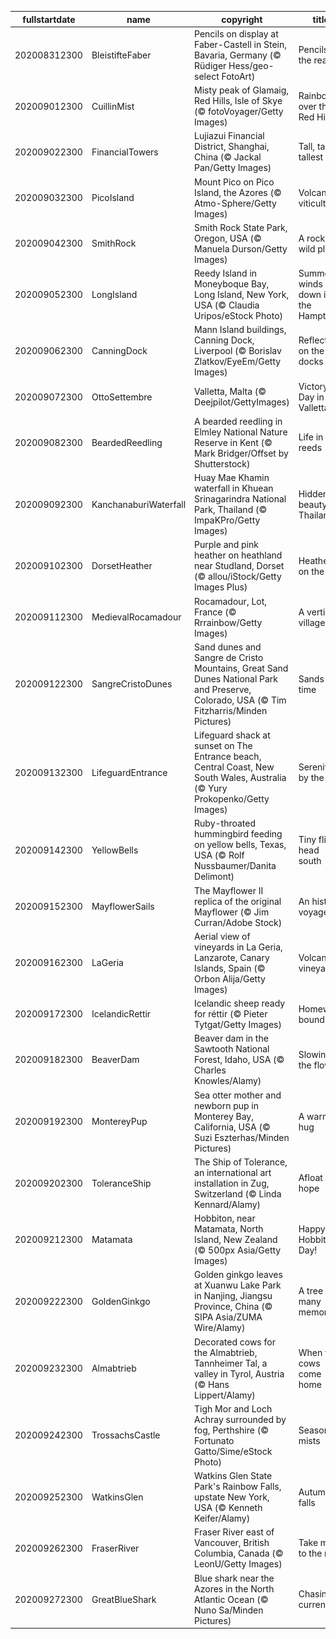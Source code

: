 |fullstartdate|name|copyright|title|image|
|--|--|--|--|--|
202008312300|BleistifteFaber|Pencils on display at Faber-Castell in Stein, Bavaria, Germany (© Rüdiger Hess/geo-select FotoArt)|Pencils at the ready!|![](/en-GB/2020/09/202008312300BleistifteFaber.jpg)|
202009012300|CuillinMist|Misty peak of Glamaig, Red Hills, Isle of Skye (© fotoVoyager/Getty Images)|Rainbow over the Red Hills|![](/en-GB/2020/09/202009012300CuillinMist.jpg)|
202009022300|FinancialTowers|Lujiazui Financial District, Shanghai, China (© Jackal Pan/Getty Images)|Tall, taller, tallest|![](/en-GB/2020/09/202009022300FinancialTowers.jpg)|
202009032300|PicoIsland|Mount Pico on Pico Island, the Azores (© Atmo-Sphere/Getty Images)|Volcanic viticulture|![](/en-GB/2020/09/202009032300PicoIsland.jpg)|
202009042300|SmithRock|Smith Rock State Park, Oregon, USA (© Manuela Durson/Getty Images)|A rock in a wild place|![](/en-GB/2020/09/202009042300SmithRock.jpg)|
202009052300|LongIsland|Reedy Island in Moneyboque Bay, Long Island, New York, USA (© Claudia Uripos/eStock Photo)|Summer winds down in the Hamptons|![](/en-GB/2020/09/202009052300LongIsland.jpg)|
202009062300|CanningDock|Mann Island buildings, Canning Dock, Liverpool (© Borislav Zlatkov/EyeEm/Getty Images)|Reflecting on the docks|![](/en-GB/2020/09/202009062300CanningDock.jpg)|
202009072300|OttoSettembre|Valletta, Malta (© Deejpilot/GettyImages)|Victory Day in Valletta|![](/en-GB/2020/09/202009072300OttoSettembre.jpg)|
202009082300|BeardedReedling|A bearded reedling in Elmley National Nature Reserve in Kent (© Mark Bridger/Offset by Shutterstock)|Life in the reeds|![](/en-GB/2020/09/202009082300BeardedReedling.jpg)|
202009092300|KanchanaburiWaterfall|Huay Mae Khamin waterfall in Khuean Srinagarindra National Park, Thailand (© ImpaKPro/Getty Images)|Hidden beauty in Thailand|![](/en-GB/2020/09/202009092300KanchanaburiWaterfall.jpg)|
202009102300|DorsetHeather|Purple and pink heather on heathland near Studland, Dorset (© allou/iStock/Getty Images Plus)|Heather on the hills|![](/en-GB/2020/09/202009102300DorsetHeather.jpg)|
202009112300|MedievalRocamadour|Rocamadour, Lot, France (© Rrrainbow/Getty Images)|A vertical village|![](/en-GB/2020/09/202009112300MedievalRocamadour.jpg)|
202009122300|SangreCristoDunes|Sand dunes and Sangre de Cristo Mountains, Great Sand Dunes National Park and Preserve, Colorado, USA (© Tim Fitzharris/Minden Pictures)|Sands of time|![](/en-GB/2020/09/202009122300SangreCristoDunes.jpg)|
202009132300|LifeguardEntrance|Lifeguard shack at sunset on The Entrance beach, Central Coast, New South Wales, Australia (© Yury Prokopenko/Getty Images)|Serenity by the sea|![](/en-GB/2020/09/202009132300LifeguardEntrance.jpg)|
202009142300|YellowBells|Ruby-throated hummingbird feeding on yellow bells, Texas, USA (© Rolf Nussbaumer/Danita Delimont)|Tiny fliers head south|![](/en-GB/2020/09/202009142300YellowBells.jpg)|
202009152300|MayflowerSails|The Mayflower II replica of the original Mayflower (© Jim Curran/Adobe Stock)|An historic voyage|![](/en-GB/2020/09/202009152300MayflowerSails.jpg)|
202009162300|LaGeria|Aerial view of vineyards in La Geria, Lanzarote, Canary Islands, Spain (© Orbon Alija/Getty Images)|Volcanic vineyards|![](/en-GB/2020/09/202009162300LaGeria.jpg)|
202009172300|IcelandicRettir|Icelandic sheep ready for réttir (© Pieter Tytgat/Getty Images)|Homeward bound|![](/en-GB/2020/09/202009172300IcelandicRettir.jpg)|
202009182300|BeaverDam|Beaver dam in the Sawtooth National Forest, Idaho, USA (© Charles Knowles/Alamy)|Slowing the flow|![](/en-GB/2020/09/202009182300BeaverDam.jpg)|
202009192300|MontereyPup|Sea otter mother and newborn pup in Monterey Bay, California, USA (© Suzi Eszterhas/Minden Pictures)|A warm hug|![](/en-GB/2020/09/202009192300MontereyPup.jpg)|
202009202300|ToleranceShip|The Ship of Tolerance, an international art installation in Zug, Switzerland (© Linda Kennard/Alamy)|Afloat with hope|![](/en-GB/2020/09/202009202300ToleranceShip.jpg)|
202009212300|Matamata|Hobbiton, near Matamata, North Island, New Zealand (© 500px Asia/Getty Images)|Happy Hobbit Day!|![](/en-GB/2020/09/202009212300Matamata.jpg)|
202009222300|GoldenGinkgo|Golden ginkgo leaves at Xuanwu Lake Park in Nanjing, Jiangsu Province, China (© SIPA Asia/ZUMA Wire/Alamy)|A tree of many memories|![](/en-GB/2020/09/202009222300GoldenGinkgo.jpg)|
202009232300|Almabtrieb|Decorated cows for the Almabtrieb, Tannheimer Tal, a valley in Tyrol, Austria (© Hans Lippert/Alamy)|When the cows come home|![](/en-GB/2020/09/202009232300Almabtrieb.jpg)|
202009242300|TrossachsCastle|Tigh Mor and Loch Achray surrounded by fog, Perthshire (© Fortunato Gatto/Sime/eStock Photo)|Season of mists|![](/en-GB/2020/09/202009242300TrossachsCastle.jpg)|
202009252300|WatkinsGlen|Watkins Glen State Park's Rainbow Falls, upstate New York, USA (© Kenneth Keifer/Alamy)|Autumnal falls|![](/en-GB/2020/09/202009252300WatkinsGlen.jpg)|
202009262300|FraserRiver|Fraser River east of Vancouver, British Columbia, Canada (© LeonU/Getty Images)|Take me to the river|![](/en-GB/2020/09/202009262300FraserRiver.jpg)|
202009272300|GreatBlueShark|Blue shark near the Azores in the North Atlantic Ocean (© Nuno Sa/Minden Pictures)|Chasing currents|![](/en-GB/2020/09/202009272300GreatBlueShark.jpg)|
